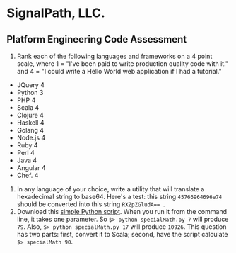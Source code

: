 # SignalPath, LLC.
## Platform Engineering Code Assessment
1. Rank each of the following languages and frameworks on a 4 point scale, where 1 = "I've been paid to write production quality code with it." and 4 = "I could write a Hello World web application if I had a tutorial."
  * JQuery 4
  * Python 3
  * PHP 4
  * Scala 4
  * Clojure 4
  * Haskell 4
  * Golang 4
  * Node.js 4
  * Ruby 4
  * Perl 4
  * Java 4
  * Angular 4
  * Chef. 4
1. In any language of your choice, write a utility that will translate a hexadecimal string to base64. Here's a test: this string `45766964696e74` should be converted into this string `RXZpZGludA== `.
1. Download this [simple Python script](https://github.com/SignalPath/CodeTests/blob/master/specialMath.py). When you run it from the command line, it takes one parameter. So `$> python specialMath.py 7` will produce `79`. Also, `$> python specialMath.py 17` will produce `10926`. This question has two parts: first, convert it to Scala; second, have the script calculate `$> specialMath 90`.

